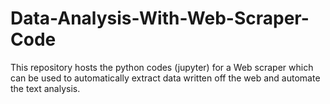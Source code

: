 # Data-Analysis-With-Web-Scraper-Code
This repository hosts the python codes (jupyter) for a Web scraper which can be used to automatically extract data written off the web  and automate the text analysis. 

